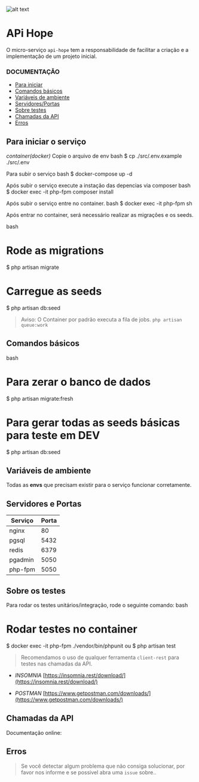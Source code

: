 ![alt text](https://avatars.githubusercontent.com/u/66464086?s=200&v=4)

# APi Hope

O micro-serviço `api-hope` tem a responsabilidade de facilitar a criação e a implementação de um projeto inicial.

### DOCUMENTAÇÃO

- [Para iniciar](#para-iniciar-o-serviço)
- [Comandos básicos](#comandos-básicos)
- [Variáveis de ambiente](#variáveis-de-ambiente)
- [Servidores/Portas](#servidores-e-portas)
- [Sobre testes](#sobre-os-testes)
- [Chamadas da API](#chamadas-da-api)
- [Erros](#erros)


## Para iniciar o serviço 

*container(docker)* 
Copie o arquivo de env
 bash
 $ cp ./src/.env.example ./src/.env
 

Para subir o serviço
bash
$ docker-compose up -d

Após subir o serviço execute a instação das depencias via composer
  bash
  $ docker exec -it php-fpm composer install
  
 

Após subir o serviço entre no container.
bash
$ docker exec -it php-fpm sh

Após entrar no container, será necessário realizar as migrações e os seeds.

bash
# Rode as migrations
$ php artisan migrate

# Carregue as seeds
$ php artisan db:seed


> Aviso: O Container por padrão executa a fila de jobs. `php artisan queue:work`

## Comandos básicos 

bash
# Para zerar o banco de dados
$ php artisan migrate:fresh

# Para gerar todas as seeds básicas para teste em DEV 
$ php artisan db:seed


## Variáveis de ambiente 

Todas as **envs** que precisam existir para o serviço funcionar corretamente.


## Servidores e Portas 
| Serviço | Porta  |
|--|--|
| nginx | 80 |
| pgsql | 5432 |
| redis | 6379 |
| pgadmin | 5050 |
| php-fpm | 5050 |


## Sobre os testes 
Para rodar os testes unitários/integração, rode o seguinte comando:
bash
# Rodar testes no container
$ docker exec -it php-fpm ./vendor/bin/phpunit
ou
$ php artisan test



>Recomendamos o uso de qualquer ferramenta `client-rest` para testes nas chamadas da API.
 
- *INSOMNIA*
[https://insomnia.rest/download/](https://insomnia.rest/download/)

- *POSTMAN*
[https://www.getpostman.com/downloads/](https://www.getpostman.com/downloads/)

## Chamadas da API	
Documentação online: 

## Erros

> Se você detectar algum problema que não consiga solucionar, por favor nos informe e se possivel abra uma `issue` sobre..
